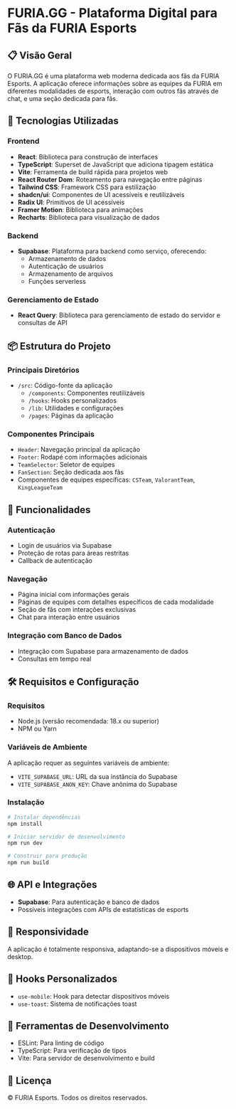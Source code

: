 # FURIA.GG - Plataforma Digital para Fãs da FURIA Esports

## 📋 Visão Geral

O FURIA.GG é uma plataforma web moderna dedicada aos fãs da FURIA Esports. A aplicação oferece informações sobre as equipes da FURIA em diferentes modalidades de esports, interação com outros fãs através de chat, e uma seção dedicada para fãs.

## 🚀 Tecnologias Utilizadas

### Frontend
- **React**: Biblioteca para construção de interfaces
- **TypeScript**: Superset de JavaScript que adiciona tipagem estática
- **Vite**: Ferramenta de build rápida para projetos web
- **React Router Dom**: Roteamento para navegação entre páginas
- **Tailwind CSS**: Framework CSS para estilização
- **shadcn/ui**: Componentes de UI acessíveis e reutilizáveis
- **Radix UI**: Primitivos de UI acessíveis
- **Framer Motion**: Biblioteca para animações
- **Recharts**: Biblioteca para visualização de dados

### Backend
- **Supabase**: Plataforma para backend como serviço, oferecendo:
  - Armazenamento de dados
  - Autenticação de usuários
  - Armazenamento de arquivos
  - Funções serverless

### Gerenciamento de Estado
- **React Query**: Biblioteca para gerenciamento de estado do servidor e consultas de API

## 📦 Estrutura do Projeto

### Principais Diretórios
- `/src`: Código-fonte da aplicação
  - `/components`: Componentes reutilizáveis
  - `/hooks`: Hooks personalizados
  - `/lib`: Utilidades e configurações
  - `/pages`: Páginas da aplicação

### Componentes Principais
- `Header`: Navegação principal da aplicação
- `Footer`: Rodapé com informações adicionais
- `TeamSelector`: Seletor de equipes
- `FanSection`: Seção dedicada aos fãs
- Componentes de equipes específicas: `CSTeam`, `ValorantTeam`, `KingLeagueTeam`

## 🔑 Funcionalidades

### Autenticação
- Login de usuários via Supabase
- Proteção de rotas para áreas restritas
- Callback de autenticação

### Navegação
- Página inicial com informações gerais
- Páginas de equipes com detalhes específicos de cada modalidade
- Seção de fãs com interações exclusivas
- Chat para interação entre usuários

### Integração com Banco de Dados
- Integração com Supabase para armazenamento de dados
- Consultas em tempo real

## 🛠️ Requisitos e Configuração

### Requisitos
- Node.js (versão recomendada: 18.x ou superior)
- NPM ou Yarn

### Variáveis de Ambiente
A aplicação requer as seguintes variáveis de ambiente:
- `VITE_SUPABASE_URL`: URL da sua instância do Supabase
- `VITE_SUPABASE_ANON_KEY`: Chave anônima do Supabase

### Instalação
```bash
# Instalar dependências
npm install

# Iniciar servidor de desenvolvimento
npm run dev

# Construir para produção
npm run build
```

## 🌐 API e Integrações
- **Supabase**: Para autenticação e banco de dados
- Possíveis integrações com APIs de estatísticas de esports

## 📱 Responsividade
A aplicação é totalmente responsiva, adaptando-se a dispositivos móveis e desktop.

## 🧠 Hooks Personalizados
- `use-mobile`: Hook para detectar dispositivos móveis
- `use-toast`: Sistema de notificações toast

## 🔧 Ferramentas de Desenvolvimento
- ESLint: Para linting de código
- TypeScript: Para verificação de tipos
- Vite: Para servidor de desenvolvimento e build

## 📄 Licença
© FURIA Esports. Todos os direitos reservados.
